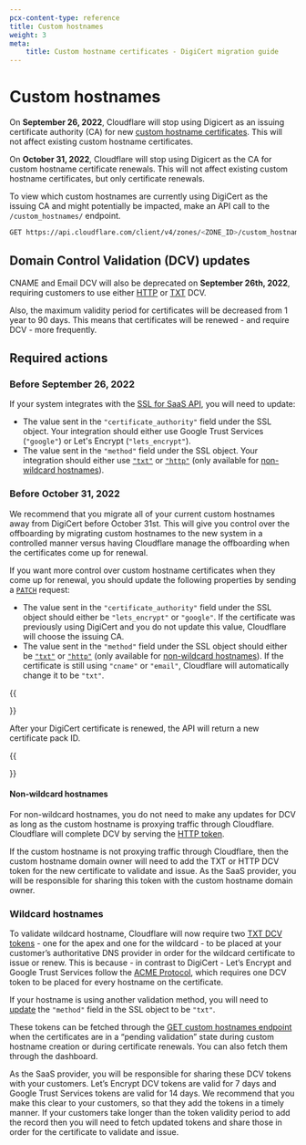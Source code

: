 ```yaml
---
pcx-content-type: reference
title: Custom hostnames
weight: 3
meta:
    title: Custom hostname certificates - DigiCert migration guide
---
```


# Custom hostnames

On **September 26, 2022**, Cloudflare will stop using Digicert as an issuing certificate authority (CA) for new [custom hostname certificates](/cloudflare-for-saas/ssl/). This will not affect existing custom hostname certificates.

On **October 31, 2022**, Cloudflare will stop using Digicert as the CA for custom hostname certificate renewals. This will not affect existing custom hostname certificates, but only certificate renewals.

To view which custom hostnames are currently using DigiCert as the issuing CA and might potentially be impacted, make an API call to the `/custom_hostnames/` endpoint.

```sh
GET https://api.cloudflare.com/client/v4/zones/<ZONE_ID>/custom_hostnames?wildcard=true&ssl=0
```

## Domain Control Validation (DCV) updates

CNAME and Email DCV will also be deprecated on **September 26th, 2022**, requiring customers to use either [HTTP](/cloudflare-for-saas/ssl/common-tasks/hostname-verification/#http) or [TXT](/cloudflare-for-saas/ssl/common-tasks/hostname-verification/#txt) DCV.

Also, the maximum validity period for certificates will be decreased from 1 year to 90 days. This means that certificates will be renewed - and require DCV - more frequently.

## Required actions

### Before September 26, 2022

If your system integrates with the [SSL for SaaS API](https://api.cloudflare.com/#custom-hostname-for-a-zone-create-custom-hostname), you will need to update:

- The value sent in the `"certificate_authority"` field under the SSL object. Your integration should either use Google Trust Services (`"google"`) or Let's Encrypt (`"lets_encrypt"`).
- The value sent in the `"method"` field under the SSL object. Your integration should either use [`"txt"`](/cloudflare-for-saas/ssl/common-tasks/hostname-verification/#txt) or [`"http"`](/cloudflare-for-saas/ssl/common-tasks/hostname-verification/#http) (only available for [non-wildcard hostnames](#non-wildcard-hostnames)).

### Before October 31, 2022

We recommend that you migrate all  of your current custom hostnames away from DigiCert before October 31st. This will give you control over the offboarding by migrating custom hostnames to the new system in a controlled manner versus having Cloudflare manage the offboarding when the certificates come up for renewal.

If you want more control over custom hostname certificates when they come up for renewal, you should update the following properties by sending a [`PATCH`](https://api.cloudflare.com/#custom-hostname-for-a-zone-edit-custom-hostname) request:

- The value sent in the `"certificate_authority"` field under the SSL object should either be `"lets_encrypt"` or `"google"`. If the certificate was previously using DigiCert and you do not update this value, Cloudflare will choose the issuing CA.
- The value sent in the `"method"` field under the SSL object should either be [`"txt"`](/cloudflare-for-saas/ssl/common-tasks/hostname-verification/#txt) or [`"http"`](/cloudflare-for-saas/ssl/common-tasks/hostname-verification/#http) (only available for [non-wildcard hostnames](#non-wildcard-hostnames)). If the certificate is still using `"cname"` or `"email"`, Cloudflare will automatically change it to be `"txt"`.

{{<Aside type="note">}}

After your DigiCert certificate is renewed, the API will return a new certificate pack ID.

{{</Aside>}}

#### Non-wildcard hostnames

For non-wildcard hostnames, you do not need to make any updates for DCV as long as the custom hostname is proxying traffic through Cloudflare. Cloudflare will complete DCV by serving the [HTTP token](/cloudflare-for-saas/ssl/common-tasks/certificate-validation-methods/#http-automatic).

If the custom hostname is not proxying traffic through Cloudflare, then the custom hostname domain owner will need to add the TXT or HTTP DCV token for the new certificate to validate and issue. As the SaaS provider, you will be responsible for sharing this token with the custom hostname domain owner.

### Wildcard hostnames

To validate wildcard hostname, Cloudflare will now require two [TXT DCV tokens](/cloudflare-for-saas/ssl/common-tasks/hostname-verification/#txt) - one for the apex and one for the wildcard - to be placed at your customer’s authoritative DNS provider in order for the wildcard certificate to issue or renew. This is because - in contrast to DigiCert - Let’s Encrypt and Google Trust Services follow the [ACME Protocol](https://datatracker.ietf.org/doc/html/rfc8555), which requires one DCV token to be placed for every hostname on the certificate.

If your hostname is using another validation method, you will need to [update](https://api.cloudflare.com/#custom-hostname-for-a-zone-edit-custom-hostname) the `"method"` field in the SSL object to be `"txt"`.

These tokens can be fetched through the [GET custom hostnames endpoint](https://api.cloudflare.com/#custom-hostname-for-a-zone-list-custom-hostnames) when the certificates are in a “pending validation” state during custom hostname creation or during certificate renewals. You can also fetch them through the dashboard.

As the SaaS provider, you will be responsible for sharing these DCV tokens with your customers. Let’s Encrypt DCV tokens are valid for 7 days and Google Trust Services tokens are valid for 14 days. We recommend that you make this clear to your customers, so that they add the tokens in a timely manner. If your customers take longer than the token validity period to add the record then you will need to fetch updated tokens and share those in order for the certificate to validate and issue.
